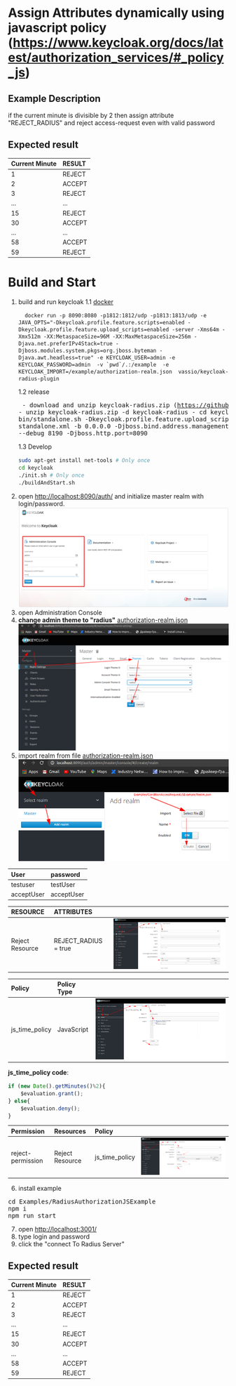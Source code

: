 # Assign Attributes dynamically using javascript policy (https://www.keycloak.org/docs/latest/authorization_services/#_policy_js)

## Example Description
if the current minute is  divisible by 2 then assign attribute "REJECT_RADIUS" and reject access-request even with valid password
## Expected result
|     Current Minute    |     RESULT      |
|:----------------------|:----------------|
|            1          |     REJECT      |
|            2          |     ACCEPT      |
|            3          |     REJECT      |
|            ...        |        ...      |
|            15         |     REJECT      |
|            30         |     ACCEPT      |
|            ...        |        ...      |
|            58         |     ACCEPT      |
|            59         |     REJECT      |


# Build and Start
1. build and run keycloak
    1.1 [docker](../../docker)
    ```
      docker run -p 8090:8080 -p1812:1812/udp -p1813:1813/udp -e JAVA_OPTS="-Dkeycloak.profile.feature.scripts=enabled -Dkeycloak.profile.feature.upload_scripts=enabled -server -Xms64m -Xmx512m -XX:MetaspaceSize=96M -XX:MaxMetaspaceSize=256m -Djava.net.preferIPv4Stack=true -Djboss.modules.system.pkgs=org.jboss.byteman -Djava.awt.headless=true" -e KEYCLOAK_USER=admin -e KEYCLOAK_PASSWORD=admin  -v `pwd`/.:/example  -e KEYCLOAK_IMPORT=/example/authorization-realm.json  vassio/keycloak-radius-plugin
    ```
    1.2 release
        <pre>
        - download and unzip keycloak-radius.zip (https://github.com/vzakharchenko/keycloak-radius-plugin/releases)
        - unzip keycloak-radius.zip -d keycloak-radius
        - cd keycloak-radius
        - sh bin/standalone.sh   -Dkeycloak.profile.feature.upload_scripts=enabled  -c standalone.xml -b 0.0.0.0 -Djboss.bind.address.management=0.0.0.0 --debug 8190 -Djboss.http.port=8090
        </pre>
    1.3 Develop
    ```sh
    sudo apt-get install net-tools # Only once
    cd keycloak
    ./init.sh # Only once
    ./buildAndStart.sh
    ```
2. open [http://localhost:8090/auth/]() and initialize master realm with login/password. ![initRealm](../../docs/initRealm.png)
3. open Administration Console
4. **change admin theme to "radius"** [authorization-realm.json](authorization-realm.json) ![selectTheme](../../docs/selectTheme.png)
5. import realm from file [authorization-realm.json](authorization-realm.json) ![importRealm](../../docs/ImportRealm3.png)

|     User    |     password    |
|:------------|:----------------|
| testuser    | testUser        |
| acceptUser  | acceptUser      |

|     RESOURCE     |  ATTRIBUTES           |                                                  |
|:-----------------|:----------------------|:-------------------------------------------------|
| Reject Resource  | REJECT_RADIUS = true  | ![RejectResource](../../docs/RejectResource.png) |

|     Policy       | Policy Type |                                              |
|:-----------------|:------------|:---------------------------------------------|
| js_time_policy   | JavaScript  | ![jstimepolicy](../../docs/jstimepolicy.png) |

**js_time_policy code**:
```javascript
if (new Date().getMinutes()%2){
    $evaluation.grant();
} else{
    $evaluation.deny();
}
```
|   Permission      | Resources        | Policy         |                                                       |
|:------------------|:-----------------|:---------------|:------------------------------------------------------|
| reject-permission | Reject Resource  | js_time_policy |  ![rejectPermission](../../docs/rejectPermission.png) |


6. install example
<pre>
cd Examples/RadiusAuthorizationJSExample
npm i
npm run start
</pre>
7. open [http://localhost:3001/](http://localhost:3001/)
8. type login and password
9. click the "connect To Radius Server"

## Expected result
|     Current Minute    |     RESULT      |
|:----------------------|:----------------|
|            1          |     REJECT      |
|            2          |     ACCEPT      |
|            3          |     REJECT      |
|            ...        |        ...      |
|            15         |     REJECT      |
|            30         |     ACCEPT      |
|            ...        |        ...      |
|            58         |     ACCEPT      |
|            59         |     REJECT      |



